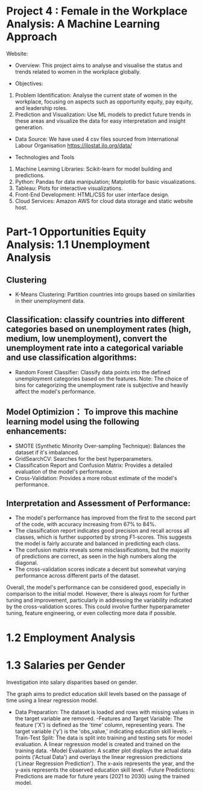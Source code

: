 # Project 4 : Female in the Workplace Analysis: A Machine Learning Approach
Website: 

- Overview: This project aims to analyse and visualise the status and trends related to women in the workplace globally. 

- Objectives: 
1.	Problem Identification: Analyse the current state of women in the workplace, focusing on aspects such as opportunity equity, pay equity, and leadership roles. 
2.	Prediction and Visualization: Use ML models to predict future trends in these areas and visualize the data for easy interpretation and insight generation.

- Data Source: We have used 4 csv files sourced from International Labour Organisation https://ilostat.ilo.org/data/ 

- Technologies and Tools
1.	Machine Learning Libraries: Scikit-learn for model building and predictions.
2.	Python: Pandas for data manipulation; Matplotlib for basic visualizations.
3.	Tableau: Plots for interactive visualizations.
4.	Front-End Development: HTML/CSS for user interface design.
5.	Cloud Services: Amazon AWS for cloud data storage and static website host.

# Part-1 Opportunities Equity Analysis: 1.1 Unemployment Analysis

## Clustering
- K-Means Clustering: Partition countries into groups based on similarities in their unemployment data.

## Classification: classify countries into different categories based on unemployment rates (high, medium, low unemployment), convert the unemployment rate into a categorical variable and use classification algorithms:
- Random Forest Classifier: Classify data points into the defined unemployment categories based on the features.
Note: The choice of bins for categorizing the unemployment rate is subjective and heavily affect the model's performance.

## Model Optimizion： To improve this machine learning model using the following enhancements:
- SMOTE (Synthetic Minority Over-sampling Technique): Balances the dataset if it's imbalanced.
- GridSearchCV: Searches for the best hyperparameters.
- Classification Report and Confusion Matrix: Provides a detailed evaluation of the model's performance.
- Cross-Validation: Provides a more robust estimate of the model's performance.

## Interpretation and Assessment of Performance:
- The model's performance has improved from the first to the second part of the code, with accuracy increasing from 67% to 84%.
- The classification report indicates good precision and recall across all classes, which is further supported by strong F1-scores. This suggests the model is fairly accurate and balanced in predicting each class.
- The confusion matrix reveals some misclassifications, but the majority of predictions are correct, as seen in the high numbers along the diagonal.
- The cross-validation scores indicate a decent but somewhat varying performance across different parts of the dataset.

Overall, the model's performance can be considered good, especially in comparison to the initial model. However, there is always room for further tuning and improvement, particularly in addressing the variability indicated by the cross-validation scores. This could involve further hyperparameter tuning, feature engineering, or even collecting more data if possible.

# 1.2 Employment Analysis 

# 1.3 Salaries per Gender
Investigation into salary disparities based on gender.

The graph aims to predict education skill levels based on the passage of time using a linear regression model.
- Data Preparation:
The dataset is loaded and rows with missing values in the target variable are removed.
-Features and Target Variable:
The feature ('X') is defined as the 'time' column, representing years.
The target variable ('y') is the 'obs_value,' indicating education skill levels.
-Train-Test Split:
The data is split into training and testing sets for model evaluation. A linear regression model is created and trained on the training data.
-Model Evaluation:
A scatter plot displays the actual data points ('Actual Data') and overlays the linear regression predictions ('Linear Regression Prediction').
The x-axis represents the year, and the y-axis represents the observed education skill level.
-Future Predictions:
Predictions are made for future years (2021 to 2030) using the trained model.
